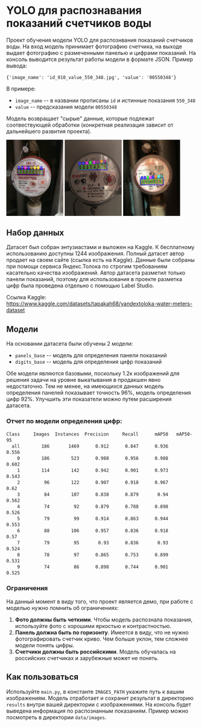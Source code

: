 # YOLO для распознавания показаний счетчиков воды

Проект обучения модели YOLO для распознвания показаний счетчиков воды. На вход модель принимает фотографию счетчика, на выходе выдает фотографию с размеченными панелью и цифрами показаний. На консоль выводится результат работы модели в формате JSON. Пример вывода:

```
{'image_name': 'id_910_value_550_348.jpg', 'value': '00550348'}
```

В примере:
* `image_name` -- в названии прописаны `id` и истинные показания `550_348`
* `value` -- предсказания модели `00550348`

Модель возвращает "сырые" данные, которые подлежат соотвествующей обработки (конкретная реализация зависит от дальнейшего развития проекта).

<p align="left">
  <img src="https://github.com/pueraeternis/cv-water-meters/blob/main/data/images/results/pred_id_1029_value_409_55.jpg" alt="Image 1" width="30%" />
  <img src="https://github.com/pueraeternis/cv-water-meters/blob/main/data/images/results/pred_id_12_value_414_676.jpg" alt="Image 2" width="30%" />
  <img src="https://github.com/pueraeternis/cv-water-meters/blob/main/data/images/results/pred_id_27_value_140_738.jpg" alt="Image 3" width="30%" />
</p>

## Набор данных

Датасет был собран энтузиастами и выложен на Kaggle. К бесплатному использованию доступны 1244 изображения. Полный датасет автор продает на своем сайте (ссылка есть на Kaggle). Данные были собраны при помощи сервиса Яндекс.Толока по строгим требованиям касательно качества изображений. Автор датасета разметил только панели показаний, поэтому для использования в проекте разметка цифр была проведена отдельно с помощью Label Studio. 

Ссылка Kaggle: https://www.kaggle.com/datasets/tapakah68/yandextoloka-water-meters-dataset

## Модели

На основании датасета были обучены 2 модели:
* `panels_base` -- модель для определения панели показаний
* `digits_base` -- модель для определения цифр показаний

Обе модели являются базовыми, поскольку 1.2к изображений для решения задачи на уровне выкатывания в продакшен явно недостаточно. Тем не менее, на имеющихся данных модель определения панелей показывает точность 96%, модель определения цифр 92%. Улучшить эти показатели можно путем расширения датасета.

### Отчет по модели определения цифр:
    Class     Images  Instances  Precision     Recall      mAP50   mAP50-95
      all        186       1469      0.912      0.847      0.936      0.556
        0        186        523      0.988      0.956      0.988      0.602
        1        114        142      0.942      0.901      0.973      0.543
        2         96        122      0.907      0.918      0.967       0.62
        3         84        107      0.838      0.879       0.94      0.562
        4         74         92      0.879      0.788      0.898      0.526
        5         79         99      0.914      0.863      0.944      0.553
        6         88        106      0.957      0.836      0.918       0.57
        7         79         95       0.93      0.836       0.93      0.524
        8         78         97      0.865      0.753      0.899      0.531
        9         74         86      0.898      0.744      0.901      0.525

### Ограничения

На данный момент в виду того, что проект является демо, при работе с моделью нужно помнить об ограничениях:

1. **Фото должны быть четкими**. Чтобы модель распознала показания, используйте фото с хорошими яркостью и контрастностью.
2. **Панель должна быть по горизонту**. Имеется в виду, что не нужно фотографировать счетчик криво. Чем больше уклон, тем сложнее модели понять цифры.
3. **Счетчики должны быть российскими**. Модель обучалась на российских счетчиках и зарубежные может не понять.

## Как пользоваться

Используйте `main.py`, в константе `IMAGES_PATH` укажите путь к вашим изображениям. Модель отработает и сохранит результат в директорию `results` внутри вашей директории с изображениями. На консоль будет выведена информация по распознанным показаниям. Пример можно посмотреть в директории `data/images`.

